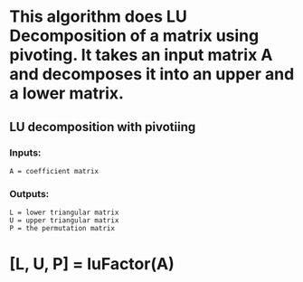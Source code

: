 # This algorithm does LU Decomposition of a matrix using pivoting. It takes an input matrix A and decomposes it into an upper and a lower matrix.
## LU decomposition with pivotiing
### Inputs:
	A = coefficient matrix
### Outputs:
	L = lower triangular matrix
	U = upper triangular matrix
  	P = the permutation matrix
  
# [L, U, P] = luFactor(A)
